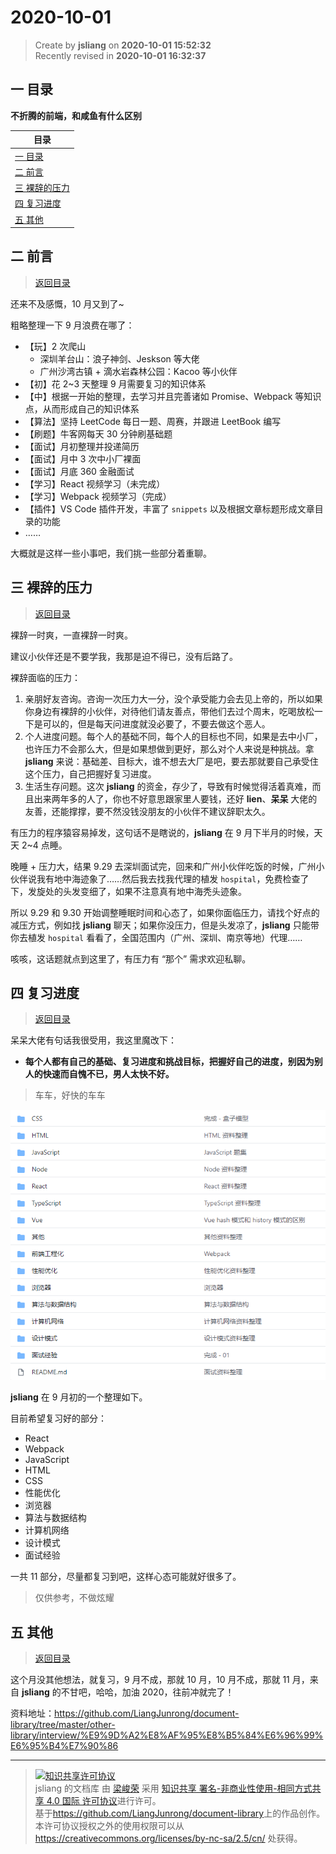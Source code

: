 2020-10-01
===

> Create by **jsliang** on **2020-10-01 15:52:32**  
> Recently revised in **2020-10-01 16:32:37**

<!-- 目录开始 -->
## <a name="chapter-one" id="chapter-one"></a>一 目录

**不折腾的前端，和咸鱼有什么区别**

| 目录 |
| --- |
| [一 目录](#chapter-one) |
| <a name="catalog-chapter-two" id="catalog-chapter-two"></a>[二 前言](#chapter-two) |
| <a name="catalog-chapter-three" id="catalog-chapter-three"></a>[三 裸辞的压力](#chapter-three) |
| <a name="catalog-chapter-four" id="catalog-chapter-four"></a>[四 复习进度](#chapter-four) |
| <a name="catalog-chapter-five" id="catalog-chapter-five"></a>[五 其他](#chapter-five) |
<!-- 目录结束 -->

## <a name="chapter-two" id="chapter-two"></a>二 前言

> [返回目录](#chapter-one)

还来不及感慨，10 月又到了~

粗略整理一下 9 月浪费在哪了：

* 【玩】2 次爬山
  * 深圳羊台山：浪子神剑、Jeskson 等大佬
  * 广州沙湾古镇 + 滴水岩森林公园：Kacoo 等小伙伴
* 【初】花 2~3 天整理 9 月需要复习的知识体系
* 【中】根据一开始的整理，去学习并且完善诸如 Promise、Webpack 等知识点，从而形成自己的知识体系
* 【算法】坚持 LeetCode 每日一题、周赛，并跟进 LeetBook 编写
* 【刷题】牛客网每天 30 分钟刷基础题
* 【面试】月初整理并投递简历
* 【面试】月中 3 次中小厂裸面
* 【面试】月底 360 金融面试
* 【学习】React 视频学习（未完成）
* 【学习】Webpack 视频学习（完成）
* 【插件】VS Code 插件开发，丰富了 `snippets` 以及根据文章标题形成文章目录的功能
* ……

大概就是这样一些小事吧，我们挑一些部分着重聊。

## <a name="chapter-three" id="chapter-three"></a>三 裸辞的压力

> [返回目录](#chapter-one)

裸辞一时爽，一直裸辞一时爽。

建议小伙伴还是不要学我，我那是迫不得已，没有后路了。

裸辞面临的压力：

1. 亲朋好友咨询。咨询一次压力大一分，没个承受能力会去见上帝的，所以如果你身边有裸辞的小伙伴，对待他们请友善点，带他们去过个周末，吃喝放松一下是可以的，但是每天问进度就没必要了，不要去做这个恶人。
2. 个人进度问题。每个人的基础不同，每个人的目标也不同，如果是去中小厂，也许压力不会那么大，但是如果想做到更好，那么对个人来说是种挑战。拿 **jsliang** 来说：基础差、目标大，谁不想去大厂是吧，要去那就要自己承受住这个压力，自己把握好复习进度。
3. 生活生存问题。这次 **jsliang** 的资金，存少了，导致有时候觉得活着真难，而且出来两年多的人了，你也不好意思跟家里人要钱，还好 **lien**、**呆呆** 大佬的友善，还能撑撑，要不然没钱没朋友的小伙伴不建议辞职太久。

有压力的程序猿容易掉发，这句话不是瞎说的，**jsliang** 在 9 月下半月的时候，天天 2~4 点睡。

晚睡 + 压力大，结果 9.29 去深圳面试完，回来和广州小伙伴吃饭的时候，广州小伙伴说我有地中海迹象了……然后我去找我代理的植发 `hospital`，免费检查了下，发旋处的头发变细了，如果不注意真有地中海秃头迹象。

所以 9.29 和 9.30 开始调整睡眠时间和心态了，如果你面临压力，请找个好点的减压方式，例如找 **jsliang** 聊天；如果你没压力，但是头发凉了，**jsliang** 只能带你去植发 `hospital` 看看了，全国范围内（广州、深圳、南京等地）代理……

咳咳，这话题就点到这里了，有压力有 “那个” 需求欢迎私聊。

## <a name="chapter-four" id="chapter-four"></a>四 复习进度

> [返回目录](#chapter-one)

呆呆大佬有句话我很受用，我这里魔改下：

* **每个人都有自己的基础、复习进度和挑战目标，把握好自己的进度，别因为别人的快速而自愧不已，男人太快不好。**

> 车车，好快的车车

![图](../../../../public-repertory/img/other-monologue-2020-10-01-1.png)

**jsliang** 在 9 月初的一个整理如下。

目前希望复习好的部分：

* React
* Webpack
* JavaScript
* HTML
* CSS
* 性能优化
* 浏览器
* 算法与数据结构
* 计算机网络
* 设计模式
* 面试经验

一共 11 部分，尽量都复习到吧，这样心态可能就好很多了。

> 仅供参考，不做炫耀

## <a name="chapter-five" id="chapter-five"></a>五 其他

> [返回目录](#chapter-one)

这个月没其他想法，就复习，9 月不成，那就 10 月，10 月不成，那就 11 月，来自 **jsliang** 的不甘吧，哈哈，加油 2020，往前冲就完了！

资料地址：https://github.com/LiangJunrong/document-library/tree/master/other-library/interview/%E9%9D%A2%E8%AF%95%E8%B5%84%E6%96%99%E6%95%B4%E7%90%86

---

> <a rel="license" href="http://creativecommons.org/licenses/by-nc-sa/4.0/"><img alt="知识共享许可协议" style="border-width:0" src="https://i.creativecommons.org/l/by-nc-sa/4.0/88x31.png" /></a><br /><span xmlns:dct="http://purl.org/dc/terms/" property="dct:title">jsliang 的文档库</span> 由 <a xmlns:cc="http://creativecommons.org/ns#" href="https://github.com/LiangJunrong/document-library" property="cc:attributionName" rel="cc:attributionURL">梁峻荣</a> 采用 <a rel="license" href="http://creativecommons.org/licenses/by-nc-sa/4.0/">知识共享 署名-非商业性使用-相同方式共享 4.0 国际 许可协议</a>进行许可。<br />基于<a xmlns:dct="http://purl.org/dc/terms/" href="https://github.com/LiangJunrong/document-library" rel="dct:source">https://github.com/LiangJunrong/document-library</a>上的作品创作。<br />本许可协议授权之外的使用权限可以从 <a xmlns:cc="http://creativecommons.org/ns#" href="https://creativecommons.org/licenses/by-nc-sa/2.5/cn/" rel="cc:morePermissions">https://creativecommons.org/licenses/by-nc-sa/2.5/cn/</a> 处获得。